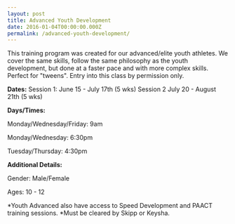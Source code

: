 ```yaml
---
layout: post
title: Advanced Youth Development
date: 2016-01-04T00:00:00.000Z
permalink: /advanced-youth-development/
---
```


This training program was created for our advanced/elite youth athletes. We cover the same skills, follow the same philosophy as the youth development, but done at a faster pace and with more complex skills. Perfect for "tweens". Entry into this class by permission only.

**Dates:**
Session 1: June 15 - July 17th (5 wks)
Session 2 July 20 - August 21th (5 wks)

**Days/Times:**

Monday/Wednesday/Friday: 9am

Monday/Wednesday: 6:30pm

Tuesday/Thursday: 4:30pm

**Additional Details:**

Gender: Male/Female

Ages: 10 - 12

\*Youth Advanced also have access to Speed Development and PAACT training sessions.
\*Must be cleared by Skipp or Keysha.